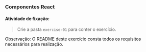 ### Componentes React

####  Atividade de fixação:
> Crie a pasta `exercise-01` para conter o exercício.

Observação: O README deste exercício consta todos os requisitos necessários para realização.
